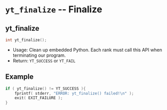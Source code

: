 # `yt_finalize` -- Finalize

## yt_finalize
```cpp
int yt_finalize();
```
- Usage: Clean up embedded Python. Each rank must call this API when terminating our program.
- Return: `YT_SUCCESS` or `YT_FAIL`

## Example
```cpp
if ( yt_finalize() != YT_SUCCESS ){  
    fprintf( stderr, "ERROR: yt_finalize() failed!\n" );  
    exit( EXIT_FAILURE );  
}
```
